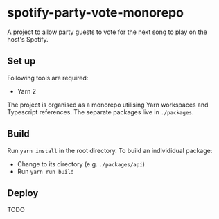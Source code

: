 # spotify-party-vote-monorepo

A project to allow party guests to vote for the next song to play on the host's Spotify.

## Set up

Following tools are required:

* Yarn 2

The project is organised as a monorepo utilising Yarn workspaces and Typescript references. The separate packages live in `./packages`.

## Build

Run `yarn install` in the root directory. To build an individidual package:

* Change to its directory (e.g. `./packages/api`)
* Run `yarn run build`

## Deploy

TODO
